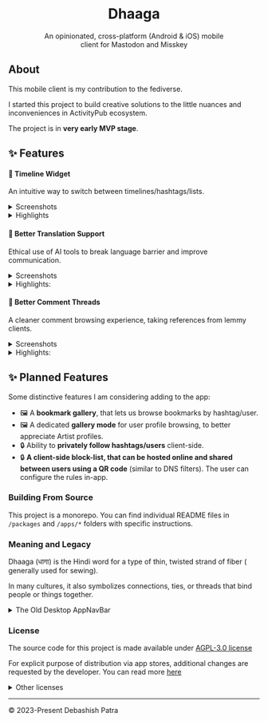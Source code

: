 <h1 align="center">Dhaaga</h1>

<p align="center" style="max-width: 390px; margin: auto">
    An opinionated, cross-platform (Android & iOS) mobile client for 
Mastodon and Misskey
</p>

## About

This mobile client is my contribution to the fediverse.

I started this project to build creative solutions to the little nuances and
inconveniences in ActivityPub ecosystem.

The project is in **very early MVP stage**.

## ✨ Features

#### 🌟 Timeline Widget

An intuitive way to switch between timelines/hashtags/lists.

<details>
<summary>Screenshots</summary>
<img 
    width = "384px" 
    height="auto" 
    src="https://github.com/suvam0451/dhaaga/assets/44526763/af8310f9-9701-4765-b212-6b3092c86af5" 
/>
<img 
    width = "384px" 
    height="auto" 
    src="https://github.com/suvam0451/dhaaga/assets/44526763/aa9c4101-2106-41c1-a85c-2de4272f1e03" 
/>
<img 
    width = "384px" 
    height="auto" 
    src="https://github.com/suvam0451/dhaaga/assets/44526763/a22abeb0-105f-47cb-b9af-380789038a44" 
/>
<img 
    width = "384px" 
    height="auto" 
    src="https://github.com/suvam0451/dhaaga/assets/44526763/8b2cee3d-79d6-4938-a993-71302d3ac7cc" 
/>



</details>

<details>
<summary>Highlights</summary>

- ✅ Search and browse hashtags
    - 🚧 Guest browsing a hashtag from remote instance will be supported in the
      future.
- ✅ Search and browse a user's timeline directly
- ✅ Browse your list timelines
- 🚧 Remote instance browsing will be added in the future

</details>

#### 🌟 Better Translation Support

Ethical use of AI tools to break language barrier and improve communication.

<details>
<summary>Screenshots</summary>
<img 
    width = "384px" 
    height="auto" 
    src="https://github.com/suvam0451/dhaaga/assets/44526763/ac99610f-3479-4f7a-a890-3cc9547fbbe3" 
/>
</details>

<details>

<summary>Highlights:</summary>

- ✅ Long-Press translate button to generate explanation with openAI
    - 🚧 Only english is supported for demonstration.
- 🚧 This feature will be added for alt-texts

</details>

#### 🌟 Better Comment Threads

A cleaner comment browsing experience, taking references from lemmy clients.

<details>
<summary>Screenshots</summary>
<img 
    width = "384px" 
    height="auto" 
    src="https://github.com/suvam0451/dhaaga/assets/44526763/6d96bbf5-0a33-40e6-8155-6258951ff303" 
/>
</details>

<details>
<summary>Highlights:</summary>

- ✅ Nested comments of any depth is supported
- ✅ Replies are color-coded to make it easy to track origin
- 🚧 Use a dedicated color palette, instead of random colors
- 🚧 More interaction options
- 🚧 Global actions like "Collapse/Expand All"

</details>

## ✨ Planned Features

Some distinctive features I am considering adding to the app:

- 🖼️ A **bookmark gallery**, that lets us browse bookmarks by
  hashtag/user.
- 🖼️ A dedicated **gallery mode** for user profile browsing, to better
  appreciate Artist profiles.
- 🔒 Ability to **privately follow hashtags/users** client-side.
- 🔒 **A client-side block-list, that can be hosted online and shared
  between users using a QR code** (similar to DNS filters). The user can
  configure the rules in-app.

### Building From Source

This project is a monorepo. You can find individual README files in
`/packages` and
`/apps/*` folders with specific instructions.

### Meaning and Legacy

Dhaaga (धागा) is the Hindi word for a type of thin, twisted strand of fiber (
generally used for sewing).

In many cultures, it also symbolizes connections, ties, or threads that bind
people or things together.

<details>
<summary>The Old Desktop AppNavBar</summary>
This project started in 2023 to be a desktop app supporting Mastodon
and Meta's Threads platform. Development was halted because of Meta's
legal notice to various reverse-engineering APIs to cease development.

The project was rebooted in May 2024 as a mobile Fediverse client.

You can read the legacy README [here]()
</details>

### License

The source code for this project is made available under [AGPL-3.0 license]()

For explicit purpose of distribution via app stores,
additional changes are requested by the developer.
You can read
more [here](https://github.com/suvam0451/dhaaga/blob/feat/better-comment-thread/COPYING.md#request-for-forksusers-intending-redistribution-of-binaries)

<details>
<summary>Other licenses</summary>
As of now, there are no art assets that need separate licensing. If ever added,
they will be put in a folder isolated from remaining source code and license
made clear.

All fonts used have FLOSS license. You can find them in `/packages/fonts/*`.
</details>

--- 

© 2023-Present Debashish Patra 

